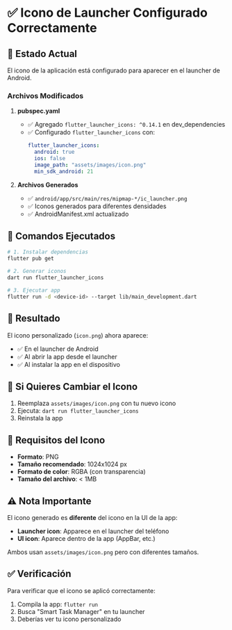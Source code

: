 # ✅ Icono de Launcher Configurado Correctamente

## 🎉 Estado Actual

El icono de la aplicación está configurado para aparecer en el launcher de Android.

### Archivos Modificados

1. **pubspec.yaml**
   - ✅ Agregado `flutter_launcher_icons: ^0.14.1` en dev_dependencies
   - ✅ Configurado `flutter_launcher_icons` con:
     ```yaml
     flutter_launcher_icons:
       android: true
       ios: false
       image_path: "assets/images/icon.png"
       min_sdk_android: 21
     ```

2. **Archivos Generados**
   - ✅ `android/app/src/main/res/mipmap-*/ic_launcher.png`
   - ✅ Iconos generados para diferentes densidades
   - ✅ AndroidManifest.xml actualizado

## 🚀 Comandos Ejecutados

```bash
# 1. Instalar dependencias
flutter pub get

# 2. Generar iconos
dart run flutter_launcher_icons

# 3. Ejecutar app
flutter run -d <device-id> --target lib/main_development.dart
```

## 📱 Resultado

El icono personalizado (`icon.png`) ahora aparece:
- ✅ En el launcher de Android
- ✅ Al abrir la app desde el launcher
- ✅ Al instalar la app en el dispositivo

## 🔄 Si Quieres Cambiar el Icono

1. Reemplaza `assets/images/icon.png` con tu nuevo icono
2. Ejecuta: `dart run flutter_launcher_icons`
3. Reinstala la app

## 📝 Requisitos del Icono

- **Formato**: PNG
- **Tamaño recomendado**: 1024x1024 px
- **Formato de color**: RGBA (con transparencia)
- **Tamaño del archivo**: < 1MB

## ⚠️ Nota Importante

El icono generado es **diferente** del icono en la UI de la app:
- **Launcher icon**: Apparece en el launcher del teléfono
- **UI icon**: Aparece dentro de la app (AppBar, etc.)

Ambos usan `assets/images/icon.png` pero con diferentes tamaños.

## ✅ Verificación

Para verificar que el icono se aplicó correctamente:
1. Compila la app: `flutter run`
2. Busca "Smart Task Manager" en tu launcher
3. Deberías ver tu icono personalizado

